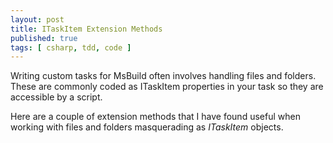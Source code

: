 ```yaml
---
layout: post
title: ITaskItem Extension Methods
published: true
tags: [ csharp, tdd, code ]
---
```


Writing custom tasks for MsBuild often involves handling files and folders. These are 
commonly coded as ITaskItem properties in your task so they are accessible by a script.

Here are a couple of extension methods that I have found useful when working with files and 
folders masquerading as *ITaskItem* objects.

<script src="https://gist.github.com/deejaygraham/5595865d61f89141b543.js"></script>
